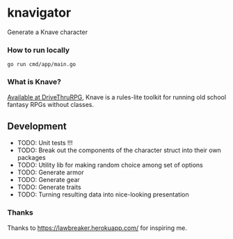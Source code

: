 # knavigator
Generate a Knave character

### How to run locally

```
go run cmd/app/main.go 
```

### What is Knave?

[Available at DriveThruRPG](https://www.drivethrurpg.com/product/250888/Knave?affiliate_id=379088), Knave is a rules-lite toolkit for running old school fantasy RPGs without classes.

## Development

- TODO: Unit tests !!!
- TODO: Break out the components of the character struct into their own packages
- TODO: Utility lib for making random choice among set of options
- TODO: Generate armor
- TODO: Generate gear
- TODO: Generate traits
- TODO: Turning resulting data into nice-looking presentation

### Thanks

Thanks to https://lawbreaker.herokuapp.com/ for inspiring me.
